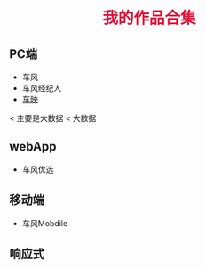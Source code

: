 # <center><font face="微软雅黑" color="#DC143C"> 我的作品合集</font></center>

## PC端
+ 车风
+ 车风经纪人
+ [车映](https://techpen.github.io/case/datayin/)

< 主要是大数据
< 大数据

## webApp
* 车风优选

## 移动端
+ 车风Mobdile

## 响应式
